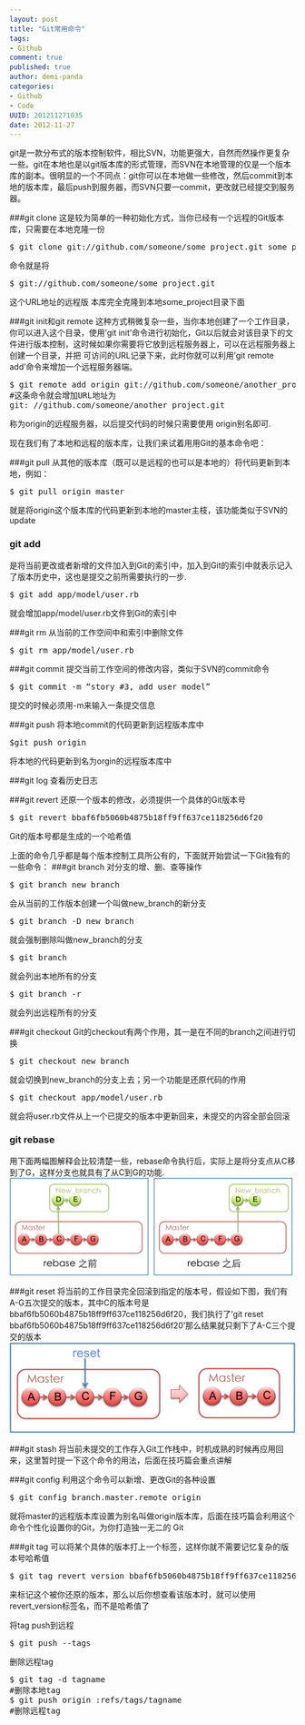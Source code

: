 ```yaml
---
layout: post
title: "Git常用命令"
tags: 
- Github
comment: true
published: true
author: demi-panda
categories:
- Github
- Code
UUID: 201211271035
date: 2012-11-27
---
```


git是一款分布式的版本控制软件，相比SVN，功能更强大，自然而然操作更复杂一些。git在本地也是以git版本库的形式管理，而SVN在本地管理的仅是一个版本库的副本。很明显的一个不同点：git你可以在本地做一些修改，然后commit到本地的版本库，最后push到服务器，而SVN只要一commit，更改就已经提交到服务器。

###git clone
这是较为简单的一种初始化方式，当你已经有一个远程的Git版本库，只需要在本地克隆一份
<pre>
$ git clone git://github.com/someone/some_project.git some_project
</pre>
命令就是将
<pre>
$ git://github.com/someone/some_project.git
</pre>
这个URL地址的远程版 本库完全克隆到本地some_project目录下面


###git init和git remote
这种方式稍微复杂一些，当你本地创建了一个工作目录，你可以进入这个目录，使用’git init’命令进行初始化，Git以后就会对该目录下的文件进行版本控制，这时候如果你需要将它放到远程服务器上，可以在远程服务器上创建一个目录，并把 可访问的URL记录下来，此时你就可以利用’git remote add’命令来增加一个远程服务器端。
<pre>
$ git remote add origin git://github.com/someone/another_project.git
#这条命令就会增加URL地址为
git: //github.com/someone/another_project.git
</pre>
称为origin的远程服务器，以后提交代码的时候只需要使用 origin别名即可.

现在我们有了本地和远程的版本库，让我们来试着用用Git的基本命令吧：

###git pull
从其他的版本库（既可以是远程的也可以是本地的）将代码更新到本地，例如：
<pre>
$ git pull origin master
</pre>
就是将origin这个版本库的代码更新到本地的master主枝，该功能类似于SVN的update


### git add
是将当前更改或者新增的文件加入到Git的索引中，加入到Git的索引中就表示记入了版本历史中，这也是提交之前所需要执行的一步.
<pre>
$ git add app/model/user.rb
</pre>
就会增加app/model/user.rb文件到Git的索引中


###git rm
从当前的工作空间中和索引中删除文件
<pre >
$ git rm app/model/user.rb
</pre>

###git commit
提交当前工作空间的修改内容，类似于SVN的commit命令
<pre>
$ git commit -m “story #3, add user model”
</pre>
提交的时候必须用-m来输入一条提交信息

###git push
将本地commit的代码更新到远程版本库中
<pre id="bash">
$git push origin
</pre>
将本地的代码更新到名为orgin的远程版本库中

###git log
查看历史日志

###git revert
还原一个版本的修改，必须提供一个具体的Git版本号
<pre id="bash">
$ git revert bbaf6fb5060b4875b18ff9ff637ce118256d6f20
</pre>
Git的版本号都是生成的一个哈希值

上面的命令几乎都是每个版本控制工具所公有的，下面就开始尝试一下Git独有的一些命令：
###git branch
对分支的增、删、查等操作
<pre>
$ git branch new_branch
</pre>
会从当前的工作版本创建一个叫做new_branch的新分支

<pre>
$ git branch -D new_branch
</pre>
就会强制删除叫做new_branch的分支

<pre>
$ git branch
</pre>
就会列出本地所有的分支

<pre>
$ git branch -r 
</pre>
就会列出远程所有的分支

###git checkout
Git的checkout有两个作用，其一是在不同的branch之间进行切换
<pre>
$ git checkout new_branch
</pre>
就会切换到new_branch的分支上去；另一个功能是还原代码的作用
<pre>
$ git checkout app/model/user.rb
</pre>
就会将user.rb文件从上一个已提交的版本中更新回来，未提交的内容全部会回滚

### git rebase
用下面两幅图解释会比较清楚一些，rebase命令执行后，实际上是将分支点从C移到了G，这样分支也就具有了从C到G的功能.
<img src="/media/pub/github/git.png" width="580px" alt="">

###git reset
将当前的工作目录完全回滚到指定的版本号，假设如下图，我们有A-G五次提交的版本，其中C的版本号是 bbaf6fb5060b4875b18ff9ff637ce118256d6f20，我们执行了’git reset bbaf6fb5060b4875b18ff9ff637ce118256d6f20’那么结果就只剩下了A-C三个提交的版本
<img src="/media/pub/github/git-reset.png" width="580px" alt="">

###git stash
将当前未提交的工作存入Git工作栈中，时机成熟的时候再应用回来，这里暂时提一下这个命令的用法，后面在技巧篇会重点讲解

###git config
利用这个命令可以新增、更改Git的各种设置
<pre>
$ git config branch.master.remote origin
</pre>
就将master的远程版本库设置为别名叫做origin版本库，后面在技巧篇会利用这个命令个性化设置你的Git，为你打造独一无二的 Git

###git tag
可以将某个具体的版本打上一个标签，这样你就不需要记忆复杂的版本号哈希值
<pre>
$ git tag revert_version bbaf6fb5060b4875b18ff9ff637ce118256d6f20
</pre>
来标记这个被你还原的版本，那么以后你想查看该版本时，就可以使用 revert_version标签名，而不是哈希值了

将tag push到远程
<pre>
$ git push --tags
</pre>

删除远程tag
<pre>
$ git tag -d tagname
#删除本地tag
$ git push origin :refs/tags/tagname
#删除远程tag
</pre>
